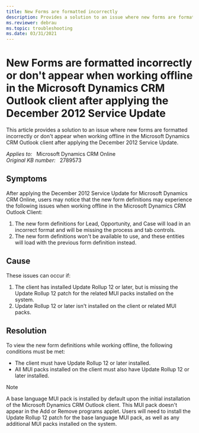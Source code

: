 ```yaml
---
title: New Forms are formatted incorrectly
description: Provides a solution to an issue where new forms are formatted incorrectly or don't appear when working offline in the Microsoft Dynamics CRM Outlook client.
ms.reviewer: debrau
ms.topic: troubleshooting
ms.date: 03/31/2021
---
```

# New Forms are formatted incorrectly or don't appear when working offline in the Microsoft Dynamics CRM Outlook client after applying the December 2012 Service Update

This article provides a solution to an issue where new forms are formatted incorrectly or don't appear when working offline in the Microsoft Dynamics CRM Outlook client after applying the December 2012 Service Update.

_Applies to:_ &nbsp; Microsoft Dynamics CRM Online  
_Original KB number:_ &nbsp; 2789573

## Symptoms

After applying the December 2012 Service Update for Microsoft Dynamics CRM Online, users may notice that the new form definitions may experience the following issues when working offline in the Microsoft Dynamics CRM Outlook Client:

1. The new form definitions for Lead, Opportunity, and Case will load in an incorrect format and will be missing the process and tab controls.
2. The new form definitions won't be available to use, and these entities will load with the previous form definition instead.

## Cause

These issues can occur if:

1. The client has installed Update Rollup 12 or later, but is missing the Update Rollup 12 patch for the related MUI packs installed on the system.
2. Update Rollup 12 or later isn't installed on the client or related MUI packs.

## Resolution

To view the new form definitions while working offline, the following conditions must be met:

- The client must have Update Rollup 12 or later installed.
- All MUI packs installed on the client must also have Update Rollup 12 or later installed.

> [!NOTE]
> A base language MUI pack is installed by default upon the initial installation of the Microsoft Dynamics CRM Outlook client. This MUI pack doesn't appear in the Add or Remove programs applet. Users will need to install the Update Rollup 12 patch for the base language MUI pack, as well as any additional MUI packs installed on the system.
